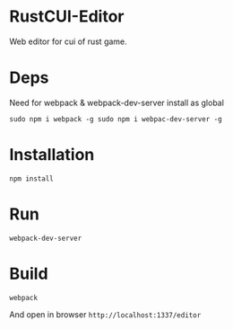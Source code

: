 # RustCUI-Editor
Web editor for cui of rust game.

# Deps
Need for webpack & webpack-dev-server install as global

`
sudo npm i webpack -g
sudo npm i webpac-dev-server -g
`

# Installation
`npm install`

# Run
`webpack-dev-server`

# Build
`webpack`

And open in browser
`http://localhost:1337/editor`